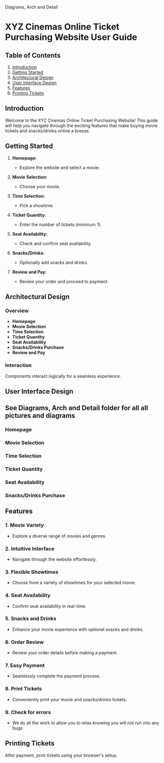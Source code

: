 Diagrams, Arch and Detail
# XYZ Cinemas Online Ticket Purchasing Website User Guide

## Table of Contents
1. [Introduction](#introduction)
2. [Getting Started](#getting-started)
3. [Architectural Design](#architectural-design)
4. [User Interface Design](#user-interface-design)
5. [Features](#features)
6. [Printing Tickets](#printing-tickets)


## Introduction

Welcome to the XYZ Cinemas Online Ticket Purchasing Website! This guide will help you navigate through the exciting features that make buying movie tickets and snacks/drinks online a breeze.

## Getting Started

1. **Homepage:**
   - Explore the website and select a movie.

2. **Movie Selection:**
   - Choose your movie.

3. **Time Selection:**
   - Pick a showtime.

4. **Ticket Quantity:**
   - Enter the number of tickets (minimum 1).

5. **Seat Availability:**
   - Check and confirm seat availability.

6. **Snacks/Drinks:**
   - Optionally add snacks and drinks.

7. **Review and Pay:**
   - Review your order and proceed to payment.

## Architectural Design

### Overview
- **Homepage**
- **Movie Selection**
- **Time Selection**
- **Ticket Quantity**
- **Seat Availability**
- **Snacks/Drinks Purchase**
- **Review and Pay**

### Interaction
Components interact logically for a seamless experience.

## User Interface Design
## See Diagrams, Arch and Detail folder for all all pictures and diagrams

### Homepage

### Movie Selection

### Time Selection

### Ticket Quantity


### Seat Availability


### Snacks/Drinks Purchase

## Features

### 1. Movie Variety
   - Explore a diverse range of movies and genres.

### 2. Intuitive Interface
   - Navigate through the website effortlessly.

### 3. Flexible Showtimes
   - Choose from a variety of showtimes for your selected movie.

### 4. Seat Availability
   - Confirm seat availability in real-time.

### 5. Snacks and Drinks
   - Enhance your movie experience with optional snacks and drinks.

### 6. Order Review
   - Review your order details before making a payment.

### 7. Easy Payment
   - Seamlessly complete the payment process.

### 8. Print Tickets
   - Conveniently print your movie and snacks/drinks tickets.

### 9. Check for errors 
   - We do all the work to allow you to relax knowing you will not run into any bugs

## Printing Tickets

After payment, print tickets using your browser's setup.


